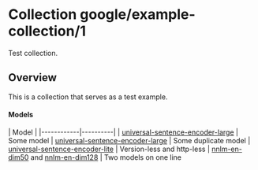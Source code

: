 # Collection google/example-collection/1
Test collection.

<!-- module-type: text-embedding -->
<!-- network-architecture: dan -->
<!-- network-architecture: transformer -->
<!-- language: en -->

## Overview
This is a collection that serves as a test example.

#### Models

| Model      |
|------------|----------|
| [universal-sentence-encoder-large](https://tfhub.dev/google/universal-sentence-encoder-large/3) | Some model
| [universal-sentence-encoder-large](https://tfhub.dev/google/universal-sentence-encoder-large/3) | Some duplicate model
| [universal-sentence-encoder-lite](https://tfhub.dev/google/universal-sentence-encoder-lite) | Version-less and http-less
| [nnlm-en-dim50](https://tfhub.dev/google/nnlm-en-dim50) and [nnlm-en-dim128](https://tfhub.dev/google/nnlm-en-dim128/1) | Two models on one line
